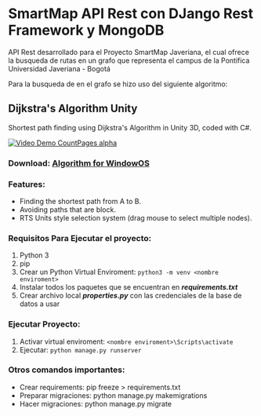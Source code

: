 # SmartMap API Rest con DJango Rest Framework y MongoDB

API Rest desarrollado para el Proyecto SmartMap Javeriana, el cual ofrece la busqueda de rutas en un grafo que representa el campus de la Pontifica Universidad Javeriana - Bogotá

Para la busqueda de en el grafo se hizo uso del siguiente algoritmo:
## Dijkstra's Algorithm Unity

Shortest path finding using Dijkstra's Algorithm in Unity 3D, coded with C#.

[![Video Demo CountPages alpha](https://share.gifyoutube.com/jqLgol.gif)](https://youtu.be/U0Ra8RoUgX8)

### Download: [Algorithm for WindowOS](https://www.n3evin.com/unity/DijkstraUnity.zip)

### Features:
- Finding the shortest path from A to B.
- Avoiding paths that are block.
- RTS Units style selection system (drag mouse to select multiple nodes).

### Requisitos Para Ejecutar el proyecto:

1. Python 3
2. pip
3. Crear un Python Virtual Enviroment: `python3 -m venv <nombre enviroment>`
4. Instalar todos los paquetes que se encuentran en _**requirements.txt**_
5. Crear archivo local _**properties.py**_ con las credenciales de la base de datos a usar

### Ejecutar Proyecto:

1. Activar virtual enviroment: `<nombre enviroment>\Scripts\activate`
2. Ejecutar: `python manage.py runserver`

### Otros comandos importantes:
- Crear requirements: pip freeze > requirements.txt
- Preparar migraciones: python manage.py makemigrations
- Hacer migraciones: python manage.py migrate